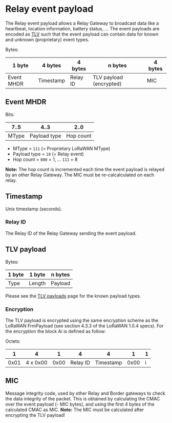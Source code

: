 # Relay event payload

<!-- toc -->

The Relay event payload allows a Relay Gateway to broadcast data like a heartbeat,
location information, battery status, ... The event payloads are encoded as [TLV](https://en.wikipedia.org/wiki/Type%E2%80%93length%E2%80%93value)
such that the event payload can contain data for known and unknown (proprietary)
event types.

Bytes:

| 1 byte     | 4 bytes   | 4 bytes  | n bytes                 | 4 bytes |
| ---------- | --------- | -------- | ----------------------- | ------- |
| Event MHDR | Timestamp | Relay ID | TLV payload (encrypted) | MIC     |


## Event MHDR

Bits:

| 7..5  | 4..3         | 2..0      |
| ----- | -------------| --------- |
| MType | Payload type | Hop count |

* MType = `111` (= Proprietary LoRaWAN MType)
* Payload type = `10` (= Relay event)
* Hop count = `000` = 1, ... `111` = 8

**Note:** The hop count is incremented each time the event payload is relayed
by an other Relay Gateway. The MIC must be re-calcalculated on each relay.

## Timestamp

Unix timestamp (seconds).

### Relay ID

The Relay ID of the Relay Gateway sending the event payload.

## TLV payload

Bytes:

| 1 byte | 1 byte | n bytes |
| ------ | ------ | ------- |
| Type   | Length | Payload |

Please see the [TLV payloads](./tlv-payloads.md) page for the known payload types.

### Encryption

The TLV payload is encrypted using the same encryption scheme as the
LoRaWAN FrmPayload (see section 4.3.3 of the LoRaWAN 1.0.4 specs). For the
encryption the block Ai is defined as follow:

Octets:

| 1    | 4        | 1    | 4        | 4         | 1    | 1 |
| ---- | -------- | ---- | -------- | --------- | ---- | - |
| 0x01 | 4 x 0x00 | 0x00 | Relay ID | Timestamp | 0x00 | i |


## MIC

Message integrity code, used by other Relay and Border gateways to check the
data integrity of the packet. This is obtained by calculating the CMAC over
the event payload (- MIC bytes), and using the first 4 bytes of the calculated
CMAC as MIC. **Note:** The MIC must be calculated after encrypting the TLV payload!
